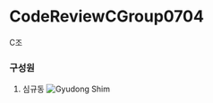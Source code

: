 # CodeReviewCGroup0704
C조

### 구성원 
1. 심규동 ![Gyudong Shim](https://i1.rgstatic.net/ii/profile.image/272709850497054-1442030503699_Q128/Gyudong-Shim.jpg)
